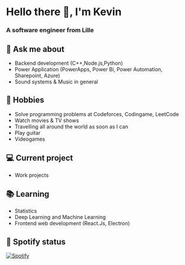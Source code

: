 # Hello there 👋, I'm Kevin

### A software engineer from Lille

## 💬 Ask me about 

- Backend development (C++,Node.js,Python)
- Power Application (PowerApps, Power Bi, Power Automation, Sharepoint, Azure)
- Sound systems & Music in general

## 📅 Hobbies

- Solve programming problems at Codeforces, Codingame, LeetCode
- Watch movies & TV shows
- Travelling all around the world as soon as I can
- Play guitar
- Videogames

## 💻 Current project

- Work projects

## 📚 Learning

- Statistics
- Deep Learning and Machine Learning
- Frontend web development (React.Js, Electron)

## 🎵 Spotify status

[![Spotify](https://novatorem-git-master-radiusof.vercel.app/api/spotify)](https://open.spotify.com/user/11451407?si=4b2ebb139db7476f)
